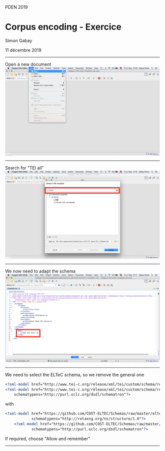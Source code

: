 PDEN 2019

# Corpus encoding - Exercice

Simon Gabay

11 décembre 2019

---
Open a new document 
![80% center](../img/Oxygen_1.png)

---

Search for "TEI all"
![80% center](../img/Oxygen_2.png)

---

We now need to adapt the schema
![80% center](../img/Oxygen_3.png)

---
We need to select the ELTeC schema, so we remove the general one

```xml
<?xml-model href="http://www.tei-c.org/release/xml/tei/custom/schema/relaxng/tei_all.rng" type="application/xml" schematypens="http://relaxng.org/ns/structure/1.0"?>
<?xml-model href="http://www.tei-c.org/release/xml/tei/custom/schema/relaxng/tei_all.rng" type="application/xml"
	schematypens="http://purl.oclc.org/dsdl/schematron"?>
```

with

```xml
<?xml-model href="https://github.com/COST-ELTEC/Schemas/raw/master/eltec-0.rng" type="application/xml" 
            schematypens="http://relaxng.org/ns/structure/1.0"?>
    <?xml-model href="https://github.com/COST-ELTEC/Schemas/raw/master/eltec-0.rng" type="application/xml" 
            schematypens="http://purl.oclc.org/dsdl/schematron"?>
```
If required, choose "Allow and remember"

---


